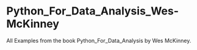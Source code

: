 # Python_For_Data_Analysis_Wes-McKinney
All Examples from the book Python_For_Data_Analysis by Wes McKinney. 
